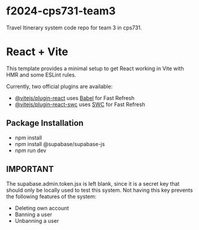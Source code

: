 # f2024-cps731-team3
Travel Itinerary system code repo for team 3 in cps731.

# React + Vite

This template provides a minimal setup to get React working in Vite with HMR and some ESLint rules.

Currently, two official plugins are available:

- [@vitejs/plugin-react](https://github.com/vitejs/vite-plugin-react/blob/main/packages/plugin-react/README.md) uses [Babel](https://babeljs.io/) for Fast Refresh
- [@vitejs/plugin-react-swc](https://github.com/vitejs/vite-plugin-react-swc) uses [SWC](https://swc.rs/) for Fast Refresh

## Package Installation
- npm install
- npm install @supabase/supabase-js
- npm run dev

## IMPORTANT

The supabase.admin.token.jsx is left blank, since it is a secret key that should only be locally used to test this system. Not having this key prevents the following features of the system:

- Deleting own account
- Banning a user
- Unbanning a user
